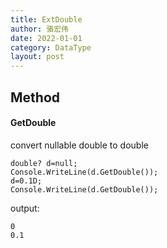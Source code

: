 ```yaml
---
title: ExtDouble
author: 骆宏伟
date: 2022-01-01
category: DataType
layout: post
---
```


## Method

#### GetDouble
convert nullable double to double
```
double? d=null;
Console.WriteLine(d.GetDouble());
d=0.1D;
Console.WriteLine(d.GetDouble());
```
output:
```
0
0.1
```